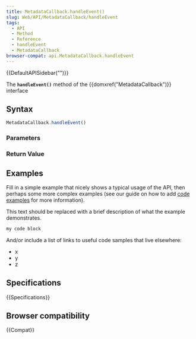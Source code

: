 ```yaml
---
title: MetadataCallback.handleEvent()
slug: Web/API/MetadataCallback/handleEvent
tags:
  - API
  - Method
  - Reference
  - handleEvent
  - MetadataCallback
browser-compat: api.MetadataCallback.handleEvent
---
```

{{DefaultAPISidebar("")}}

The **`handleEvent()`** method of the {{domxref("MetadataCallback")}} interface 

## Syntax

```js
MetadataCallback.handleEvent()
```

### Parameters



### Return Value



## Examples

Fill in a simple example that nicely shows a typical usage of the API, then perhaps some more complex examples (see our guide on how to add [code examples](/en-US/docs/MDN/Contribute/Structures/Code_examples) for more information).

This text should be replaced with a brief description of what the example demonstrates.

```js
my code block
```

And/or include a list of links to useful code samples that live elsewhere:

*   x
*   y
*   z

## Specifications

{{Specifications}}

## Browser compatibility

{{Compat}}

